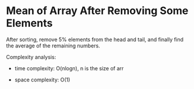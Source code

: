 # Mean of Array After Removing Some Elements

After sorting, remove 5% elements from the head and tail, and finally find the average of the remaining numbers.

Complexity analysis:
- time complexity: O(nlogn), n is the size of arr

- space complexity: O(1)
